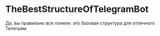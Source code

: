 # TheBestStructureOfTelegramBot
Да, вы правильно все поняли: это базовая структура для отличного Телеграм
